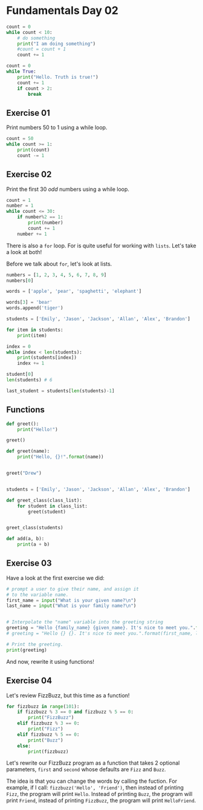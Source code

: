 # Fundamentals Day 02

```python
count = 0
while count < 10:
    # do something
    print("I am doing something")
    #count = count + 1
    count += 1

count = 0
while True:
    print("Hello. Truth is true!")
    count += 1
    if count > 2:
        break

```

## Exercise 01

Print numbers 50 to 1 using a while loop.

```python
count = 50
while count >= 1:
    print(count)
    count -= 1
```

## Exercise 02

Print the first 30 _odd_ numbers using a while loop.

```python
count = 1
number = 1
while count <= 30:
    if number%2 == 1:
        print(number)
        count += 1
    number += 1

```

There is also a `for` loop. For is quite useful for working with `lists`. Let's take a look at both!

Before we talk about `for`, let's look at lists.

```python
numbers = [1, 2, 3, 4, 5, 6, 7, 8, 9]
numbers[0]

words = ['apple', 'pear', 'spaghetti', 'elephant']

words[3] = 'bear'
words.append('tiger')
```

```python
students = ['Emily', 'Jason', 'Jackson', 'Allan', 'Alex', 'Brandon']

for item in students:
    print(item)

index = 0
while index < len(students):
    print(students[index])
    index += 1

student[0]
len(students) # 6

last_student = students[len(students)-1]
```

## Functions

```python
def greet():
    print("Hello!")

greet()

def greet(name):
    print("Hello, {}!".format(name))


greet("Drew")


students = ['Emily', 'Jason', 'Jackson', 'Allan', 'Alex', 'Brandon']

def greet_class(class_list):
    for student in class_list:
        greet(student)


greet_class(students)

def add(a, b):
    print(a + b)

```

## Exercise 03

Have a look at the first exercise we did:

```python
# prompt a user to give their name, and assign it
# to the variable name.
first_name = input("What is your given name?\n")
last_name = input("What is your family name?\n")


# Interpolate the "name" variable into the greeting string
greeting = "Hello {family_name} {given_name}. It's nice to meet you.".format(given_name=first_name, family_name=last_name)
# greeting = "Hello {} {}. It's nice to meet you.".format(first_name, last_name)

# Print the greeting.
print(greeting)
```

And now, rewrite it using functions!

## Exercise 04

Let's review FizzBuzz, but this time as a function!

```python
for fizzbuzz in range(101):
    if fizzbuzz % 3 == 0 and fizzbuzz % 5 == 0:
        print("FizzBuzz")
    elif fizzbuzz % 3 == 0:
        print("Fizz")
    elif fizzbuzz % 5 == 0:
        print("Buzz")
    else:
        print(fizzbuzz)
```

Let's rewrite our FizzBuzz program as a function that takes 2 optional parameters, `first` and `second` whose defaults are `Fizz` and `Buzz`.

The idea is that you can change the words by calling the fuction. For example, if I call: `fizzbuzz('Hello', 'Friend')`, then instead of printing `Fizz`, the program will print `Hello`. Instead of printing `Buzz`, the program will print `Friend`, instead of printing `FizzBuzz`, the program will print `HelloFriend`.


